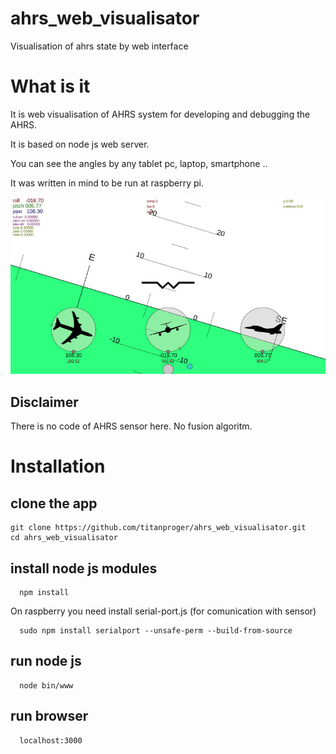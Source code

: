 # ahrs_web_visualisator
Visualisation of ahrs state by web interface

# What is it

It is web visualisation of AHRS system for developing and debugging the AHRS.

It is based on node js web server.

You can see the angles by any tablet pc, laptop, smartphone ..

It was written in mind to be run at raspberry pi.

![alt text](https://github.com/titanproger/ahrs_web_visualisator/blob/master/readme/demo_screen_1.jpg)

## Disclaimer

 There is no code of AHRS sensor here. No fusion algoritm.

# Installation

## clone the app
  ```
  git clone https://github.com/titanproger/ahrs_web_visualisator.git
  cd ahrs_web_visualisator
  ```

## install node js modules
```
  npm install
  ```
On raspberry you need install serial-port.js (for comunication with sensor)
```
  sudo npm install serialport --unsafe-perm --build-from-source
  ```

## run node js
```
  node bin/www
```

## run browser

```
  localhost:3000
```
